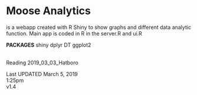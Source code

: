 <h1>Moose Analytics</h1> is a webapp created with R Shiny to show graphs and different data analytic function.
Main app is coded in R in the server.R and ui.R <br>

<b>PACKAGES</b>
shiny
dplyr
DT
ggplot2

<br>
Reading 2019_03_03_Hatboro


Last UPDATED March 5, 2019 <br>
1:25pm <br>
v1.4

